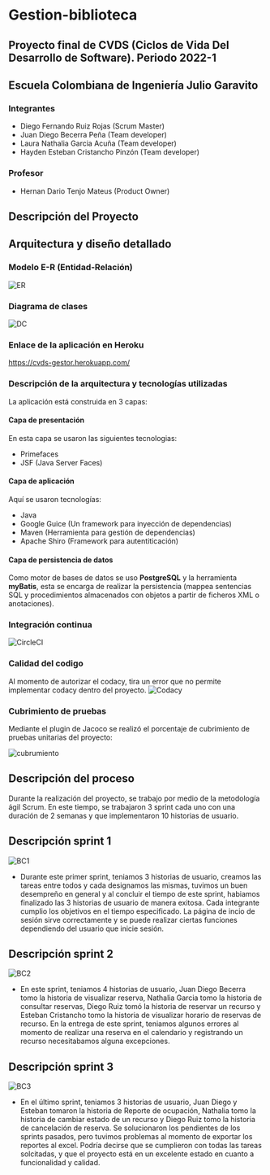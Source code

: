 # Gestion-biblioteca
## Proyecto final de CVDS (Ciclos de Vida Del Desarrollo de Software). Periodo 2022-1
## Escuela Colombiana de Ingeniería Julio Garavito

### Integrantes
 * Diego Fernando Ruiz Rojas (Scrum Master)
 * Juan Diego Becerra Peña (Team developer)
 * Laura Nathalia Garcia Acuña (Team developer)
 * Hayden Esteban Cristancho Pinzón (Team developer)
### Profesor
 * Hernan Dario Tenjo Mateus (Product Owner)

## Descripción del Proyecto

## Arquitectura y diseño detallado

### Modelo E-R (Entidad-Relación)
![ER](https://media.discordapp.net/attachments/771508386452734003/976617344669474866/unknown.png)

### Diagrama de clases
![DC](https://media.discordapp.net/attachments/976630416016539688/976630426082893895/unknown.png)

### Enlace de la aplicación en Heroku
https://cvds-gestor.herokuapp.com/

### Descripción de la arquitectura y tecnologías utilizadas
La aplicación está construida en 3 capas:

#### Capa de presentación
En esta capa se usaron las siguientes tecnologias:
 *  Primefaces
 *  JSF (Java Server Faces)


#### Capa de aplicación
Aquí se usaron tecnologías:
 *  Java
 *  Google Guice (Un framework para inyección de dependencias)
 *  Maven (Herramienta para gestión de dependencias)
 *  Apache Shiro (Framework para autentiticación)

#### Capa de persistencia de datos
Como motor de bases de datos se uso **PostgreSQL** y la herramienta **myBatis**, esta se encarga de realizar la  persistencia (mappea sentencias SQL y procedimientos almacenados con objetos a partir de ficheros XML o anotaciones).

### Integración continua
![CircleCI](https://circleci.com/gh/diegoruroeci/gestion-biblioteca/tree/master.svg?style=svg)

### Calidad del codigo
Al momento de autorizar el codacy, tira un error que no permite implementar codacy dentro del proyecto.
![Codacy](https://media.discordapp.net/attachments/976630416016539688/976640238581583882/unknown.png)

### Cubrimiento de pruebas
Mediante el plugin de Jacoco se realizó el porcentaje de cubrimiento de pruebas unitarias del proyecto:

![cubrumiento](https://media.discordapp.net/attachments/976630416016539688/976639051929100308/unknown.png)   

## Descripción del proceso
Durante la realización del proyecto, se trabajo por medio de la metodología ágil Scrum. En este tiempo, se trabajaron 3 sprint cada uno con una duración de 2 semanas y que implementaron 10 historias de usuario.

## Descripción sprint 1
![BC1](https://media.discordapp.net/attachments/976630416016539688/976633717797834804/unknown.png)

 * Durante este primer sprint, teniamos 3 historias de usuario, creamos las tareas entre todos y cada designamos las mismas, tuvimos un buen desempreño en general y al concluir el tiempo de este sprint, habiamos finalizado las 3 historias de usuario de manera exitosa. Cada integrante cumplio los objetivos en el tiempo especificado. La página de incio de sesión sirve correctamente y se puede realizar ciertas funciones dependiendo del usuario que inicie sesión.


## Descripción sprint 2
![BC2](https://media.discordapp.net/attachments/976630416016539688/976634113589133332/unknown.png)

* En este sprint, teniamos 4 historias de usuario, Juan Diego Becerra tomo la historia de visualizar reserva, Nathalia Garcia tomo la historia de consultar reservas, Diego Ruiz tomó la historia de reservar un recurso y Esteban Cristancho tomo la historia de visualizar horario de reservas de recurso. En la entrega de este sprint, teniamos algunos errores al momento de realizar una reserva en el calendario y registrando un recurso necesitabamos alguna excepciones.

## Descripción sprint 3
![BC3](https://media.discordapp.net/attachments/976630416016539688/976634296720834560/unknown.png)

* En el último sprint, teniamos 3 historias de usuario, Juan Diego y Esteban tomaron la historia de Reporte de ocupación, Nathalia tomo la historia de cambiar estado de un recurso y Diego Ruiz tomo la historia de cancelación de reserva. Se solucionaron los pendientes de los sprints pasados, pero tuvimos problemas al momento de exportar los reportes al excel. Podría decirse que se cumplieron con todas las tareas solcitadas, y que el proyecto está en un excelente estado en cuanto a funcionalidad y calidad.

